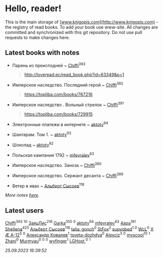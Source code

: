 # Hello, reader!
This is the main storage of [www.knigopis.com](http://www.knigopis.com) - the registry of read books.
To add your book use www-site. All changes are committed and synchronized with this git repository.
Do not use pull requests to make changes here.


## Latest books with notes
* Парень из преисподней ~ [Chiffi](users/105/105831994080785626680-google)<sup>393</sup>
    > http://loveread.ec/read_book.php?id=63349&p=1

* Имперское наследство. Последний герой ~ [Chiffi](users/105/105831994080785626680-google)<sup>392</sup>
    > https://topliba.com/books/767216

* Имперское наследство . Вольный стрелок ~ [Chiffi](users/105/105831994080785626680-google)<sup>391</sup>
    > https://topliba.com/books/729915

* Электронные платежи в интернете ~ [aktoty](users/275/275766107-vkontakte)<sup>94</sup>

* Шантарам. Том 1. ~ [aktoty](users/275/275766107-vkontakte)<sup>93</sup>

* Шоколад ~ [aktoty](users/275/275766107-vkontakte)<sup>92</sup>

* Польская кампания 1792 ~ [mfevralev](users/140/140966150-vkontakte)<sup>63</sup>

* Имперское наследство. Заноза ~ [Chiffi](users/105/105831994080785626680-google)<sup>390</sup>

* Имперское наследство. Сержант десанта ~ [Chiffi](users/105/105831994080785626680-google)<sup>389</sup>

* Ветер в ивах ~ [Альберт Сысоев](users/474/47446642-vkontakte)<sup>118</sup>


_More notes [here](latest_books_with_notes.md)._


## Latest users
[Chiffi](users/105/105831994080785626680-google)<sup>393</sup> 
[](users/101/101368518035734751027-google)<sup>10</sup> 
[ЗаяцЛис](users/112/112388384595246311466-google)<sup>216</sup> 
[Garka](users/115/115753719718250012620-google)<sup>355</sup> 
[](users/115/115095777313809768381-google)<sup>0</sup> 
[aktoty](users/275/275766107-vkontakte)<sup>94</sup> 
[mfevralev](users/140/140966150-vkontakte)<sup>63</sup> 
[4apa](users/117/117392596378069249667-google)<sup>181</sup> 
[Shellena](users/134/13413591548892934957-mailru)<sup>425</sup> 
[Альберт Сысоев](users/474/47446642-vkontakte)<sup>118</sup> 
[talia_gonch](users/116/116727437007720956503-google)<sup>0</sup> 
[StFox](users/108/10824953-yandex)<sup>2</sup> 
[supvobed](users/111/111120684537115120803-google)<sup>1</sup> 
[](users/108/108689900996785507657-google)<sup>0</sup> 
[WcL](users/106/106758454733805717947-google)<sup>0</sup> 
[X Æ A-12](users/115/115609550904757194526-google)<sup>5</sup> 
[](users/112/112452730042794139520-google)<sup>0</sup> 
[Александр Ковалев](users/141/14161137020827113329-mailru)<sup>1</sup> 
[tsveta-dozhdya](users/983/983485507-yandex)<sup>0</sup> 
[Alexciz](users/104/104402554069177138887-google)<sup>3</sup> 
[](users/116/116461044320164710012-google)<sup>0</sup> 
[myscool](users/101/101429613411254493072-google)<sup>10</sup> 
[](users/115/115714542148878544061-google)<sup>1</sup> 
[Zhani](users/109/109586026743199600506-google)<sup>0</sup> 
[Murmyau](users/107/107272984290708451258-google)<sup>0</sup> 
[](users/103/1035563327194476370-mailru)<sup>0</sup> 
[](users/106/106851335280025411906-google)<sup>0</sup> 
[wyfinger](users/112/112391692490886789680-google)<sup>1</sup> 
[LGHost ](users/102/102855694228637360492-google)<sup>0</sup> 
[](users/115/115449516373977572535-google)<sup>1</sup> 


_25.09.2023 16:39:52_
